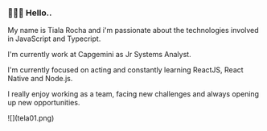### 👩🏾‍💻  Hello.. 

<p>
My name is Tiala Rocha and i'm passionate about the technologies involved in JavaScript and Typecript. 
</p>
<p>
I'm currently work at Capgemini as Jr Systems Analyst.
</p>
<p>
I'm currently focused on acting and constantly learning ReactJS, React Native and Node.js.
</p>
<p>
I really enjoy working as a team, facing new challenges and always opening up new opportunities.
<p/>
<p></p>
![](tela01.png)

<!--
**tialaR/tialaR** is a ✨ _special_ ✨ repository because its `README.md` (this file) appears on your GitHub profile.

Here are some ideas to get you started:

- 🔭 I’m currently working on ...
- 🌱 I’m currently learning ...
- 👯 I’m looking to collaborate on ...
- 🤔 I’m looking for help with ...
- 💬 Ask me about ...
- 📫 How to reach me: ...
- 😄 Pronouns: ...
- ⚡ Fun fact: ...
-->

